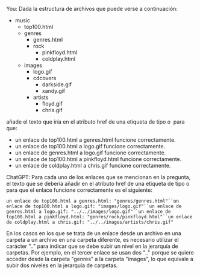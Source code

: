 You:
Dada la estructura de archivos que puede verse a continuación:

- music
  - top100.html
  - genres
    - genres.html
    - rock
      - pinkfloyd.html
      - coldplay.html
  - images
    - logo.gif
    - cdcovers
      - darkside.gif
      - xandy.gif
    - artists
      - floyd.gif
      - chris.gif

añade el texto que iría en el atributo href de una etiqueta de tipo <a> o <img> para que:

- un enlace de top100.html a genres.html funcione correctamente.
- un enlace de top100.html a logo.gif funcione correctamente.
- un enlace de genres.html a logo.gif funcione correctamente.
- un enlace de top100.html a pinkfloyd.html funcione correctamente.
- un enlace de coldplay.html a chris.gif funcione correctamente.

ChatGPT:
Para cada uno de los enlaces que se mencionan en la pregunta, el texto que se debería añadir en el atributo href de una etiqueta de tipo <a> o <img> para que el enlace funcione correctamente es el siguiente:

`un enlace de top100.html a genres.html: "genres/genres.html"``un enlace de top100.html a logo.gif: "images/logo.gif"``un enlace de genres.html a logo.gif: "../../images/logo.gif"``un enlace de top100.html a pinkfloyd.html: "genres/rock/pinkfloyd.html"``un enlace de coldplay.html a chris.gif: "../../images/artists/chris.gif"`

En los casos en los que se trata de un enlace desde un archivo en una carpeta a un archivo en una carpeta diferente, es necesario utilizar el carácter ".." para indicar que se debe subir un nivel en la jerarquía de carpetas. Por ejemplo, en el tercer enlace se usan dos ".." porque se quiere acceder desde la carpeta "genres" a la carpeta "images", lo que equivale a subir dos niveles en la jerarquía de carpetas.
